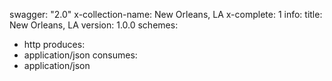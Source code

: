 swagger: "2.0"
x-collection-name: New Orleans, LA
x-complete: 1
info:
  title: New Orleans, LA
  version: 1.0.0
schemes:
- http
produces:
- application/json
consumes:
- application/json